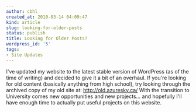 ```yaml
---
author: cbhl
created_at: 2010-03-14 04:09:47
kind: article
slug: looking-for-older-posts
status: publish
title: Looking for Older Posts?
wordpress_id: '5'
tags:
- Site Updates
---
```


I've updated my website to the latest stable version of WordPress (as of
the time of writing) and decided to give it a bit of an overhaul. If
you're looking for old content (basically anything from high school),
try looking through the archived copy of my old site at:
http://old.azuresky.ca/ With the transition to University comes new
opportunities and new projects... and hopefully I'll have enough time to
actually put useful projects on this website.

